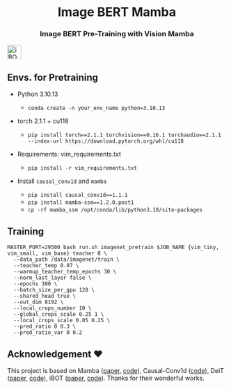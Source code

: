 <div align="center">
<h1>Image BERT Mamba </h1>
<h3>Image BERT Pre-Training with Vision Mamba</h3>
</div>

<img width="32" alt="iBOT Icon" src=".github/ibot.png">

## Envs. for Pretraining

- Python 3.10.13

  - `conda create -n your_env_name python=3.10.13`

- torch 2.1.1 + cu118
  - `pip install torch==2.1.1 torchvision==0.16.1 torchaudio==2.1.1 --index-url https://download.pytorch.org/whl/cu118`

- Requirements: vim_requirements.txt
  - `pip install -r vim_requirements.txt`

- Install ``causal_conv1d`` and ``mamba``
  - `pip install causal_conv1d==1.1.1`
  - `pip install mamba-ssm==1.2.0.post1`
  - `cp -rf mamba_ssm /opt/conda/lib/python3.10/site-packages`

## Training

```
MASTER_PORT=29500 bash run.sh imagenet_pretrain $JOB_NAME {vim_tiny, vim_small, vim_base} teacher 8 \
  --data_path /data/imagenet/train \
  --teacher_temp 0.07 \
  --warmup_teacher_temp_epochs 30 \
  --norm_last_layer false \
  --epochs 300 \
  --batch_size_per_gpu 128 \
  --shared_head true \
  --out_dim 8192 \
  --local_crops_number 10 \
  --global_crops_scale 0.25 1 \
  --local_crops_scale 0.05 0.25 \
  --pred_ratio 0 0.3 \
  --pred_ratio_var 0 0.2
```

## Acknowledgement :heart:
This project is based on Mamba ([paper](https://arxiv.org/abs/2312.00752), [code](https://github.com/state-spaces/mamba)), Causal-Conv1d ([code](https://github.com/Dao-AILab/causal-conv1d)), DeiT ([paper](https://arxiv.org/abs/2012.12877), [code](https://github.com/facebookresearch/deit)), iBOT ([paper](https://arxiv.org/abs/2111.07832), [code](https://github.com/bytedance/ibot)). Thanks for their wonderful works.
